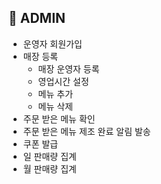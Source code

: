 ## 📌 ADMIN

- 운영자 회원가입
- 매장 등록
  - 매장 운영자 등록
  - 영업시간 설정
  - 메뉴 추가
  - 메뉴 삭제
- 주문 받은 메뉴 확인
- 주문 받은 메뉴 제조 완료 알림 발송
- 쿠폰 발급
- 일 판매량 집계
- 월 판매량 집계